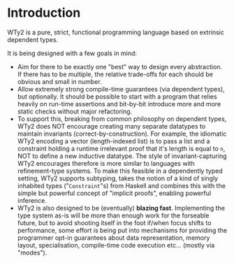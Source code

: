 # Introduction

WTy2 is a pure, strict, functional programming language based on extrinsic dependent types.

It is being designed with a few goals in mind:

- Aim for there to be exactly one "best" way to design every abstraction. If there has to be multiple, the relative trade-offs for each should be obvious and small in number.
- Allow extremely strong compile-time guarantees (via dependent types), but optionally. It should be possible to start with a program that relies heavily on run-time assertions and bit-by-bit introduce more and more static checks without major refactoring.
- To support this, breaking from common philosophy on dependent types, WTy2 does NOT encourage creating many separate datatypes to maintain invariants (correct-by-construction). For example, the idiomatic WTy2 encoding a vector (length-indexed list) is to pass a list and a constraint holding a runtime irrelevant proof that it's length is equal to `n`, NOT to define a new inductive datatype. The style of invariant-capturing WTy2 encourages therefore is more similar to languages with refinement-type systems. To make this feasible in a dependently typed setting, WTy2 supports subtyping, takes the notion of a kind of singly inhabited types ("`Constraint`"s) from Haskell and combines this with the simple but powerful concept of "implicit proofs", enabling powerful inference.
- WTy2 is also designed to be (eventually) **blazing fast**. Implementing the type system as-is will be more than enough work for the forseable future, but to avoid shooting itself in the foot if/when focus shifts to performance, some effort is being put into mechanisms for providing the programmer opt-in guarantees about data representation, memory layout, specialisation, compile-time code execution etc... (mostly via "modes").
